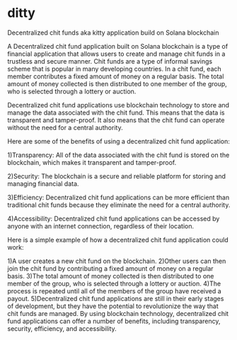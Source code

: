 # ditty
Decentralized chit funds aka kitty application build on Solana blockchain


A Decentralized chit fund application built on Solana blockchain is a type of financial application that allows users to create and manage chit funds in a trustless and secure manner. Chit funds are a type of informal savings scheme that is popular in many developing countries. In a chit fund, each member contributes a fixed amount of money on a regular basis. The total amount of money collected is then distributed to one member of the group, who is selected through a lottery or auction.

Decentralized chit fund applications use blockchain technology to store and manage the data associated with the chit fund. This means that the data is transparent and tamper-proof. It also means that the chit fund can operate without the need for a central authority.

Here are some of the benefits of using a decentralized chit fund application:

1)Transparency: All of the data associated with the chit fund is stored on the blockchain, which makes it transparent and tamper-proof.

2)Security: The blockchain is a secure and reliable platform for storing and managing financial data.

3)Efficiency: Decentralized chit fund applications can be more efficient than traditional chit funds because they eliminate the need for a central authority.

4)Accessibility: Decentralized chit fund applications can be accessed by anyone with an internet connection, regardless of their location.

Here is a simple example of how a decentralized chit fund application could work:

1)A user creates a new chit fund on the blockchain.
2)Other users can then join the chit fund by contributing a fixed amount of money on a regular basis.
3)The total amount of money collected is then distributed to one member of the group, who is selected through a lottery or auction.
4)The process is repeated until all of the members of the group have received a payout.
5)Decentralized chit fund applications are still in their early stages of development, but they have the potential to revolutionize the way that chit funds are managed. By using blockchain technology, decentralized chit fund applications can offer a number of benefits, including transparency, security, efficiency, and accessibility.

